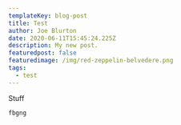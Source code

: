 ```yaml
---
templateKey: blog-post
title: Test
author: Joe Blurton
date: 2020-06-11T15:45:24.225Z
description: My new post.
featuredpost: false
featuredimage: /img/red-zeppelin-belvedere.png
tags:
  - test
---
```

Stuff

`fbgng`

```

```